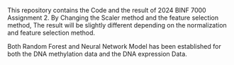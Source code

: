 This repository contains the Code and the result of 2024 BINF 7000 Assignment 2.
By Changing the Scaler method and the feature selection method, The result will be slightly different depending on the normalization and feature selection method.

Both Random Forest and Neural Network Model has been established for both the DNA methylation data and the DNA expression Data.
